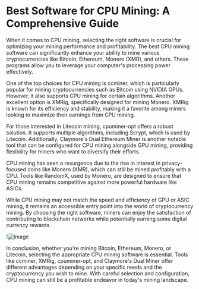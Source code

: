 # Best Software for CPU Mining: A Comprehensive Guide

When it comes to CPU mining, selecting the right software is crucial for optimizing your mining performance and profitability. The best CPU mining software can significantly enhance your ability to mine various cryptocurrencies like Bitcoin, Ethereum, Monero (XMR), and others. These programs allow you to leverage your computer's processing power effectively.

One of the top choices for CPU mining is ccminer, which is particularly popular for mining cryptocurrencies such as Bitcoin using NVIDIA GPUs. However, it also supports CPU mining for certain algorithms. Another excellent option is XMRig, specifically designed for mining Monero. XMRig is known for its efficiency and stability, making it a favorite among miners looking to maximize their earnings from CPU mining.

For those interested in Litecoin mining, cpuminer-opt offers a robust solution. It supports multiple algorithms, including Scrypt, which is used by Litecoin. Additionally, Claymore's Dual Ethereum Miner is another notable tool that can be configured for CPU mining alongside GPU mining, providing flexibility for miners who want to diversify their efforts.

CPU mining has seen a resurgence due to the rise in interest in privacy-focused coins like Monero (XMR), which can still be mined profitably with a CPU. Tools like RandomX, used by Monero, are designed to ensure that CPU mining remains competitive against more powerful hardware like ASICs.

While CPU mining may not match the speed and efficiency of GPU or ASIC mining, it remains an accessible entry point into the world of cryptocurrency mining. By choosing the right software, miners can enjoy the satisfaction of contributing to blockchain networks while potentially earning some digital currency rewards.

!![Image](https://github.com/user-attachments/assets/b6e7b7a2-655e-4d44-8baa-20c566a3cb65)

In conclusion, whether you're mining Bitcoin, Ethereum, Monero, or Litecoin, selecting the appropriate CPU mining software is essential. Tools like ccminer, XMRig, cpuminer-opt, and Claymore's Dual Miner offer different advantages depending on your specific needs and the cryptocurrency you wish to mine. With careful selection and configuration, CPU mining can still be a profitable endeavor in today's mining landscape.